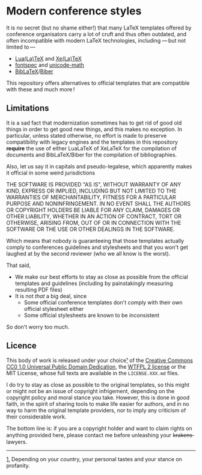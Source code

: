 Modern conference styles
========================

It is no secret (but no shame either!) that many LaTeX templates offered by conference organisators carry a lot of cruft and thus often outdated, and often incompatible with modern LaTeX technologies, including — but not limited to —

  - [Lua(La)TeX](http://lualatex.org) and [Xe(La)TeX](http://xetex.sourceforge.net/)
  - [fontspec](https://github.com/wspr/fontspec) and [unicode-math](https://github.com/wspr/unicode-math)
  - [BibLaTeX](https://github.com/plk/biblatex/)/[Biber](http://biblatex-biber.sourceforge.net/)

This repository offers alternatives to official templates that are compatible with these and much more !

## Limitations
It is a sad fact that modernization sometimes has to get rid of good old things in order to get good new things, and this makes no exception.
In particular, unless stated otherwise, no effort is made to preserve compatibility with legacy engines and the templates in this repository **require** the use of either LuaLaTeX of XeLaTeX for the compilation of documents and BibLaTeX/Biber for the compilation of bibliographies.

Also, let us say it in capitals and pseudo-legalese, which apparently makes it official in some weird jurisdictions

THE SOFTWARE IS PROVIDED "AS IS", WITHOUT WARRANTY OF ANY KIND, EXPRESS OR
IMPLIED, INCLUDING BUT NOT LIMITED TO THE WARRANTIES OF MERCHANTABILITY,
FITNESS FOR A PARTICULAR PURPOSE AND NONINFRINGEMENT. IN NO EVENT SHALL THE
AUTHORS OR COPYRIGHT HOLDERS BE LIABLE FOR ANY CLAIM, DAMAGES OR OTHER
LIABILITY, WHETHER IN AN ACTION OF CONTRACT, TORT OR OTHERWISE, ARISING FROM,
OUT OF OR IN CONNECTION WITH THE SOFTWARE OR THE USE OR OTHER DEALINGS IN THE
SOFTWARE.

Which means that nobody is guaranteeing that those templates actually comply to conferences guidelines and stylesheets and that you won't get laughed at by the second reviewer (who we all know is the worst).

That said,

  - We make our best efforts to stay as close as possible from the official templates and guidelines (including by painstakingly measuring resulting PDF files)
  - It is not *that* a big deal, since
    - Some official conference templates don't comply with their own official stylesheet either
    - Some official stylesheets are known to be inconsistent

So don't worry too much.

## Licence
This body of work is released under your choice<a href="#note1" id="noteref1">¹</a> of the [Creative Commons CC0 1.0 Universal  Public Domain Dedication](https://creativecommons.org/publicdomain/zero/1.0/), the [WTFPL 2 license](http://wtfpl.net) or the MIT License, whose full texts are available in the `LICENSE.XXX.md` files.

I do try to stay as close as possible to the original templates, so this might or might not be an issue of copyright infrigement, depending on the copyright policy and moral stance you take.
However, this is done in good faith, in the spirit of sharing tools to make life easier for authors, and in no way to harm the original template providers, nor to imply any criticism of their considerable work.

The bottom line is: if you are a copyright holder and want to claim rights on anything provided here, please contact me before unleashing your k̶r̶a̶k̶e̶n̶s̶ lawyers.

---

<a id="note1" href="#noteref1">1.</a> Depending on your country, your personal tastes and your stance on profanity.
